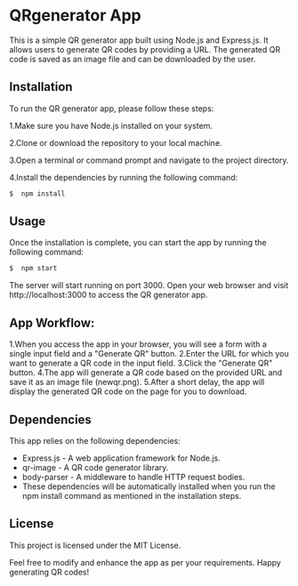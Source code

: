 # QRgenerator App
This is a simple QR generator app built using Node.js and Express.js. It allows users to generate QR codes by providing a URL. The generated QR code is saved as an image file and can be downloaded by the user.

## Installation
To run the QR generator app, please follow these steps:

1.Make sure you have Node.js installed on your system.

2.Clone or download the repository to your local machine.

3.Open a terminal or command prompt and navigate to the project directory.

4.Install the dependencies by running the following command:

```bash
$  npm install
```
## Usage
Once the installation is complete, you can start the app by running the following command:
```bash
$  npm start
```
The server will start running on port 3000. Open your web browser and visit http://localhost:3000 to access the QR generator app.

## App Workflow:
1.When you access the app in your browser, you will see a form with a single input field and a "Generate QR" button.
2.Enter the URL for which you want to generate a QR code in the input field.
3.Click the "Generate QR" button.
4.The app will generate a QR code based on the provided URL and save it as an image file (newqr.png).
5.After a short delay, the app will display the generated QR code on the page for you to download.
## Dependencies

This app relies on the following dependencies:

- Express.js - A web application framework for Node.js.
- qr-image - A QR code generator library.
- body-parser - A middleware to handle HTTP request bodies.
- These dependencies will be automatically installed when you run the npm install command as mentioned in the installation steps.

## License
This project is licensed under the MIT License.

Feel free to modify and enhance the app as per your requirements. Happy generating QR codes!


